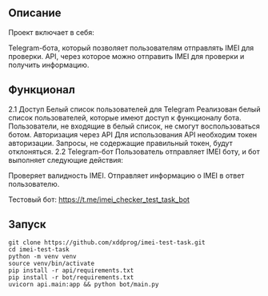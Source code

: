 ## Описание
Проект включает в себя:

Telegram-бота, который позволяет пользователям отправлять IMEI для проверки.
API, через которое можно отправить IMEI для проверки и получить информацию.
## Функционал
2.1 Доступ
Белый список пользователей для Telegram
Реализован белый список пользователей, которые имеют доступ к функционалу бота. Пользователи, не входящие в белый список, не смогут воспользоваться ботом.
Авторизация через API
Для использования API необходим токен авторизации. Запросы, не содержащие правильный токен, будут отклоняться.
2.2 Telegram-бот
Пользователь отправляет IMEI боту, и бот выполняет следующие действия:

Проверяет валидность IMEI.
Отправляет информацию о IMEI в ответ пользователю.

Тестовый бот: https://t.me/imei_checker_test_task_bot

## Запуск 
```
git clone https://github.com/xddprog/imei-test-task.git
cd imei-test-task
python -m venv venv
source venv/bin/activate
pip install -r api/requirements.txt
pip install -r bot/requirements.txt
uvicorn api.main:app && python bot/main.py
```
